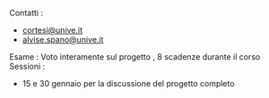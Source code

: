 Contatti : 
+ cortesi@unive.it
+ alvise.spano@unive.it

Esame : Voto interamente sul progetto , 8 scadenze durante il corso 
Sessioni : 
+  15 e 30 gennaio per la discussione del progetto completo
